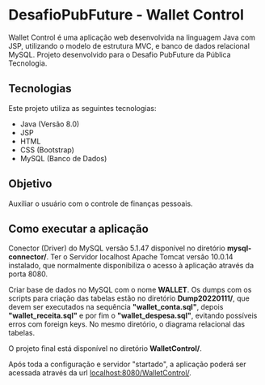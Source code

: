# DesafioPubFuture - Wallet Control

Wallet Control é uma aplicação web desenvolvida na linguagem Java com JSP, utilizando o modelo de estrutura MVC, e banco de dados relacional MySQL.
Projeto desenvolvido para o Desafio PubFuture da Pública Tecnologia.

## Tecnologias

Este projeto utiliza as seguintes tecnologias:

- Java (Versão 8.0)
- JSP
- HTML
- CSS (Bootstrap)
- MySQL (Banco de Dados)

## Objetivo
Auxiliar o usuário com o controle de finanças pessoais.

## Como executar a aplicação
Conector (Driver) do MySQL versão 5.1.47 disponível no diretório **mysql-connector/**.
Ter o Servidor localhost Apache Tomcat versão 10.0.14 instalado, que normalmente disponibiliza o acesso à aplicação através da porta 8080.

Criar base de dados no MySQL com o nome **WALLET**. Os dumps com os scripts para criação das tabelas estão no diretório **Dump20220111/**, que devem ser executados na sequência **"wallet_conta.sql"**, depois **"wallet_receita.sql"** e por fim o **"wallet_despesa.sql"**, evitando possíveis erros com foreign keys. No mesmo diretório, o diagrama relacional das tabelas.

O projeto final está disponível no diretório **WalletControl/**.

Após toda a configuração e servidor "startado", a aplicação poderá ser acessada através da url [localhost:8080/WalletControl/](http://localhost:8080/WalletControl/ "localhost:8080/WalletControl/").